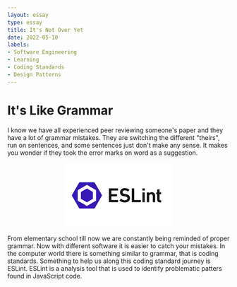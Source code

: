 ```yaml
---
layout: essay
type: essay
title: It's Not Over Yet
date: 2022-05-10
labels:
- Software Engineering
- Learning
- Coding Standards
- Design Patterns
---
```

# It's Like Grammar
I know we have all experienced peer reviewing someone's paper and they have a lot of grammar mistakes. They are switching the different "theirs", run on sentences, and some sentences just don't make any sense. It makes you wonder if they took the error marks on word as a suggestion. 

<p align="center">
<img src="../images/ESLint.png">
</p>

From elementary school till now we are constantly being reminded of proper grammar. Now with different software it is easier to catch your mistakes. In the computer world there is something similar to grammar, that is coding standards. Something to help us along this coding standard journey is ESLint. ESLint is a analysis tool that is used to identify problematic patters found in JavaScript code. 
